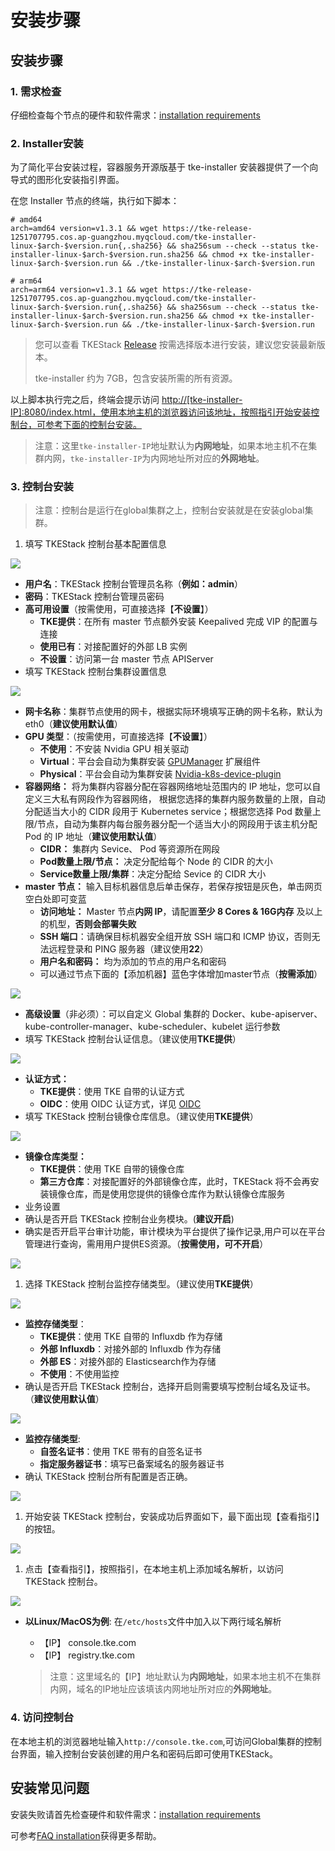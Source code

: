 # 安装步骤

## 安装步骤

### 1. 需求检查

仔细检查每个节点的硬件和软件需求：[installation requirements](environment-requirement.md)

### 2. Installer安装

为了简化平台安装过程，容器服务开源版基于 tke-installer 安装器提供了一个向导式的图形化安装指引界面。

在您 Installer 节点的终端，执行如下脚本：

```text
# amd64
arch=amd64 version=v1.3.1 && wget https://tke-release-1251707795.cos.ap-guangzhou.myqcloud.com/tke-installer-linux-$arch-$version.run{,.sha256} && sha256sum --check --status tke-installer-linux-$arch-$version.run.sha256 && chmod +x tke-installer-linux-$arch-$version.run && ./tke-installer-linux-$arch-$version.run

# arm64
arch=arm64 version=v1.3.1 && wget https://tke-release-1251707795.cos.ap-guangzhou.myqcloud.com/tke-installer-linux-$arch-$version.run{,.sha256} && sha256sum --check --status tke-installer-linux-$arch-$version.run.sha256 && chmod +x tke-installer-linux-$arch-$version.run && ./tke-installer-linux-$arch-$version.run
```

> 您可以查看 TKEStack [Release](https://github.com/tkestack/tke/releases) 按需选择版本进行安装，建议您安装最新版本。
>
> tke-installer 约为 7GB，包含安装所需的所有资源。

以上脚本执行完之后，终端会提示访问 [http://\[tke-installer-IP\]:8080/index.html，使用本地主机的浏览器访问该地址，按照指引开始安装控制台，可参考下面的控制台安装。](http://[tke-installer-IP]:8080/index.html，使用本地主机的浏览器访问该地址，按照指引开始安装控制台，可参考下面的控制台安装。)

> 注意：这里`tke-installer-IP`地址默认为**内网地址**，如果本地主机不在集群内网，`tke-installer-IP`为内网地址所对应的**外网地址**。

### 3. 控制台安装

> 注意：控制台是运行在global集群之上，控制台安装就是在安装global集群。

1. 填写 TKEStack 控制台基本配置信息

![](../images/step-1.png)

* **用户名**：TKEStack 控制台管理员名称（**例如：admin**）
* **密码**：TKEStack 控制台管理员密码
* **高可用设置**（按需使用，可直接选择【**不设置**】）
  * **TKE提供**：在所有 master 节点额外安装 Keepalived 完成 VIP 的配置与连接
  * **使用已有**：对接配置好的外部 LB 实例
  * **不设置**：访问第一台 master 节点 APIServer
* 填写 TKEStack 控制台集群设置信息

![](../images/step-2.png)

* **网卡名称**：集群节点使用的网卡，根据实际环境填写正确的网卡名称，默认为eth0（**建议使用默认值**）
* **GPU 类型**：（按需使用，可直接选择【**不设置**】）
  * **不使用**：不安装 Nvidia GPU 相关驱动
  * **Virtual**：平台会自动为集群安装 [GPUManager](../key-features/gpumanager.md)  扩展组件
  * **Physical**：平台会自动为集群安装 [Nvidia-k8s-device-plugin](https://github.com/NVIDIA/k8s-device-plugin)
* **容器网络：** 将为集群内容器分配在容器网络地址范围内的 IP 地址，您可以自定义三大私有网段作为容器网络， 根据您选择的集群内服务数量的上限，自动分配适当大小的 CIDR 段用于 Kubernetes service；根据您选择 Pod 数量上限/节点，自动为集群内每台服务器分配一个适当大小的网段用于该主机分配 Pod 的 IP 地址（**建议使用默认值**）
  * **CIDR：** 集群内 Sevice、 Pod 等资源所在网段
  * **Pod数量上限/节点：** 决定分配给每个 Node 的 CIDR 的大小
  * **Service数量上限/集群**：决定分配给 Sevice 的 CIDR 大小
* **master 节点：** 输入目标机器信息后单击保存，若保存按钮是灰色，单击网页空白处即可变蓝
  * **访问地址：** Master 节点**内网 IP**，请配置**至少 8 Cores & 16G内存** 及以上的机型，**否则会部署失败**
  * **SSH 端口**：请确保目标机器安全组开放 SSH 端口和 ICMP 协议，否则无法远程登录和 PING 服务器（建议使用**22**）
  * **用户名和密码：** 均为添加的节点的用户名和密码
  * 可以通过节点下面的【添加机器】蓝色字体增加master节点（**按需添加**）

![](../images/step-3-2.png)

* **高级设置**（非必须）：可以自定义 Global 集群的 Docker、kube-apiserver、kube-controller-manager、kube-scheduler、kubelet 运行参数
* 填写 TKEStack 控制台认证信息。（建议使用**TKE提供**）

![](../images/step-3-1.png)

* **认证方式：**
  * **TKE提供**：使用 TKE 自带的认证方式
  * **OIDC**：使用 OIDC 认证方式，详见 [OIDC](https://kubernetes.io/docs/reference/access-authn-authz/authentication/#openid-connect-tokens)
* 填写 TKEStack 控制台镜像仓库信息。（建议使用**TKE提供**）

![](../images/step-4.png)

* **镜像仓库类型：**
  * **TKE提供**：使用 TKE 自带的镜像仓库
  * **第三方仓库**：对接配置好的外部镜像仓库，此时，TKEStack 将不会再安装镜像仓库，而是使用您提供的镜像仓库作为默认镜像仓库服务
* 业务设置
* 确认是否开启 TKEStack 控制台业务模块。\(**建议开启**\)
* 确实是否开启平台审计功能，审计模块为平台提供了操作记录,用户可以在平台管理进行查询，需用用户提供ES资源。（**按需使用，可不开启**）

![](../images/step-5.png)

1. 选择 TKEStack 控制台监控存储类型。（建议使用**TKE提供**）

![](../images/step-6.png)

* **监控存储类型**：
  * **TKE提供**：使用 TKE 自带的 Influxdb 作为存储
  * **外部 Influxdb**：对接外部的 Influxdb 作为存储
  * **外部 ES**：对接外部的 Elasticsearch作为存储
  * **不使用**：不使用监控
* 确认是否开启 TKEStack 控制台，选择开启则需要填写控制台域名及证书。（**建议使用默认值**）

![](../images/step-7.png)

* **监控存储类型**:
  * **自签名证书**：使用 TKE 带有的自签名证书
  * **指定服务器证书**：填写已备案域名的服务器证书
* 确认 TKEStack 控制台所有配置是否正确。

![](../images/step-8.png)

1. 开始安装 TKEStack 控制台，安装成功后界面如下，最下面出现【查看指引】的按钮。

![](../images/step-9.png)

1. 点击【查看指引】，按照指引，在本地主机上添加域名解析，以访问 TKEStack 控制台。

![](../images/step-10.png)

* **以Linux/MacOS为例**: 在`/etc/hosts`文件中加入以下两行域名解析

  * 【IP】 console.tke.com
  * 【IP】 registry.tke.com

  > 注意：这里域名的【IP】地址默认为**内网地址**，如果本地主机不在集群内网，域名的IP地址应该填该内网地址所对应的**外网地址**。

### 4. 访问控制台

在本地主机的浏览器地址输入`http://console.tke.com`,可访问Global集群的控制台界面，输入控制台安装创建的用户名和密码后即可使用TKEStack。

## 安装常见问题

安装失败请首先检查硬件和软件需求：[installation requirements](environment-requirement.md)

可参考[FAQ installation](../faq/installation/)获得更多帮助。

